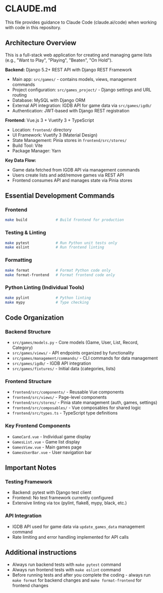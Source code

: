 # CLAUDE.md

This file provides guidance to Claude Code (claude.ai/code) when working with code in this repository.

## Architecture Overview

This is a full-stack web application for creating and managing game lists (e.g., "Want to Play", "Playing", "Beaten", "On Hold").

**Backend:** Django 5.2+ REST API with Django REST Framework
- Main app: `src/games/` - contains models, views, management commands
- Project configuration: `src/games_project/` - Django settings and URL routing
- Database: MySQL with Django ORM
- External API integration: IGDB API for game data via `src/games/igdb/`
- Authentication: JWT-based with Django REST registration

**Frontend:** Vue.js 3 + Vuetify 3 + TypeScript
- Location: `frontend/` directory
- UI Framework: Vuetify 3 (Material Design)
- State Management: Pinia stores in `frontend/src/stores/`
- Build Tool: Vite
- Package Manager: Yarn

**Key Data Flow:**
- Game data fetched from IGDB API via management commands
- Users create lists and add/remove games via REST API
- Frontend consumes API and manages state via Pinia stores

## Essential Development Commands

### Frontend
```bash
make build             # Build frontend for production
```

### Testing & Linting
```bash
make pytest            # Run Python unit tests only
make eslint            # Run frontend linting
```

### Formatting
```bash
make format            # Format Python code only
make format-frontend   # Format frontend code only
```

### Python Linting (Individual Tools)
```bash
make pylint            # Python linting
make mypy              # Type checking
```

## Code Organization

### Backend Structure
- `src/games/models.py` - Core models (Game, User, List, Record, Category)
- `src/games/views/` - API endpoints organized by functionality
- `src/games/management/commands/` - CLI commands for data management
- `src/games/igdb/` - IGDB API integration
- `src/games/fixtures/` - Initial data (categories, lists)

### Frontend Structure
- `frontend/src/components/` - Reusable Vue components
- `frontend/src/views/` - Page-level components
- `frontend/src/stores/` - Pinia state management (auth, games, settings)
- `frontend/src/composables/` - Vue composables for shared logic
- `frontend/src/types.ts` - TypeScript type definitions

### Key Frontend Components
- `GameCard.vue` - Individual game display
- `GamesList.vue` - Game list display
- `GamesView.vue` - Main games page
- `GamesUserBar.vue` - User navigation bar

## Important Notes

### Testing Framework
- Backend: pytest with Django test client
- Frontend: No test framework currently configured
- Extensive linting via tox (pylint, flake8, mypy, black, etc.)

### API Integration
- IGDB API used for game data via `update_games_data` management command
- Rate limiting and error handling implemented for API calls

## Additional instructions

- Always run backend tests with `make pytest` command
- Always run frontend tests with `make eslint` command
- Before running tests and after you complete the coding - always run `make format` for backend changes and `make format-frontend` for frontend changes
